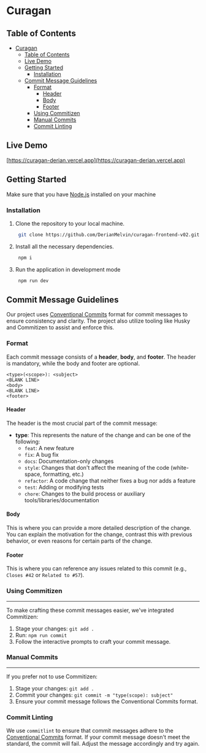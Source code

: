 # Curagan

## Table of Contents

- [Curagan](#curagan)
  - [Table of Contents](#table-of-contents)
  - [Live Demo](#live-demo)
  - [Getting Started](#getting-started)
    - [Installation](#installation)
  - [Commit Message Guidelines](#commit-message-guidelines)
    - [Format](#format)
      - [Header](#header)
      - [Body](#body)
      - [Footer](#footer)
    - [Using Commitizen](#using-commitizen)
    - [Manual Commits](#manual-commits)
    - [Commit Linting](#commit-linting)

## Live Demo

[https://curagan-derian.vercel.app](https://curagan-derian.vercel.app)

## Getting Started

Make sure that you have [Node.js](https://nodejs.org/en) installed on your machine

### Installation

1. Clone the repository to your local machine.

   ```sh
    git clone https://github.com/DerianMelvin/curagan-frontend-v02.git
   ```

2. Install all the necessary dependencies.

   ```sh
    npm i
   ```

3. Run the application in development mode

   ```sh
    npm run dev
   ```

## Commit Message Guidelines

Our project uses [Conventional Commits](https://www.conventionalcommits.org/en/v1.0.0/) format for commit messages to ensure consistency and clarity. The project also utilize tooling like Husky and Commitizen to assist and enforce this.

### Format

Each commit message consists of a **header**, **body**, and **footer**. The header is mandatory, while the body and footer are optional.

```
<type>(<scope>): <subject>
<BLANK LINE>
<body>
<BLANK LINE>
<footer>
```

#### Header

The header is the most crucial part of the commit message:

- **type**: This represents the nature of the change and can be one of the following:
  - `feat`: A new feature
  - `fix`: A bug fix
  - `docs`: Documentation-only changes
  - `style`: Changes that don't affect the meaning of the code (white-space, formatting, etc.)
  - `refactor`: A code change that neither fixes a bug nor adds a feature
  - `test`: Adding or modifying tests
  - `chore`: Changes to the build process or auxiliary tools/libraries/documentation

#### Body

This is where you can provide a more detailed description of the change. You can explain the motivation for the change, contrast this with previous behavior, or even reasons for certain parts of the change.

#### Footer

This is where you can reference any issues related to this commit (e.g., `Closes #42` or `Related to #57`).

### Using Commitizen

---

To make crafting these commit messages easier, we've integrated Commitizen:

1. Stage your changes: `git add .`
2. Run: `npm run commit`
3. Follow the interactive prompts to craft your commit message.

### Manual Commits

---

If you prefer not to use Commitizen:

1. Stage your changes: `git add .`
2. Commit your changes: `git commit -m "type(scope): subject"`
3. Ensure your commit message follows the Conventional Commits format.

### Commit Linting

We use `commitlint` to ensure that commit messages adhere to the [Conventional Commits](https://www.conventionalcommits.org/en/v1.0.0/) format. If your commit message doesn't meet the standard, the commit will fail. Adjust the message accordingly and try again.
